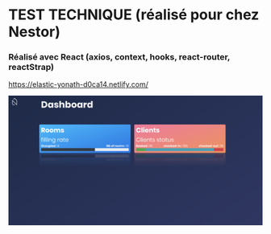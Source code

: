 # TEST TECHNIQUE (réalisé pour chez Nestor)

### Réalisé avec React (axios, context, hooks, react-router, reactStrap)

https://elastic-yonath-d0ca14.netlify.com/


<img src="https://github.com/Olivier9925/tt-oaj-nest/blob/master/screenshots/1.png?raw=true" width="800" />
